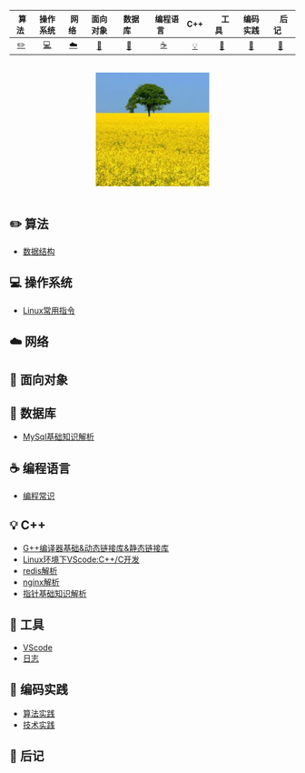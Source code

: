 

| &nbsp;算法&nbsp; | 操作系统 | &nbsp;网络&nbsp;|面向对象| &nbsp;&nbsp;数据库&nbsp;&nbsp;|&nbsp;&nbsp;&nbsp;编程语言&nbsp;&nbsp;&nbsp;|         C++| &nbsp;&nbsp;&nbsp;工具&nbsp;&nbsp;&nbsp; |编码实践| &nbsp;&nbsp;&nbsp;后记&nbsp;&nbsp;&nbsp; |
| :---: | :----: | :---: | :----: | :----: | :----: | :----: | :----: | :----: | :----: |
| [:pencil2:](#pencil2-算法) | [:computer:](#computer-操作系统) | [:cloud:](#cloud-网络) | [:art:](#art-面向对象) | [:floppy_disk:](#floppy_disk-数据库) |[:coffee:](#coffee-编程语言)| [:bulb:](#bulb-C++) |[:wrench:](#wrench-工具)| [:watermelon:](#watermelon-编码实践) |[:memo:](#memo-后记)|

<br>

<div align="center">
    <img src="resource/img/public/head_picture_jim.jpg" width="200px">
</div>

<br>

## :pencil2: 算法

- [数据结构](https://github.com/xuanchengsunjin/Jim_note/blob/sandbox/note/algorithm/data_structure/content.md)

## :computer: 操作系统

- [Linux常用指令](https://github.com/xuanchengsunjin/Jim_note/blob/sandbox/note/operating_system/linux/order_content.md)

## :cloud: 网络 

## :art: 面向对象

## :floppy_disk: 数据库 

- [MySql基础知识解析](https://github.com/xuanchengsunjin/Jim_note/blob/sandbox/note/database/mysql/content.md)

## :coffee: 编程语言

- [编程常识](https://github.com/xuanchengsunjin/Jim_note/blob/sandbox/note/code/common_knowledge/content.md)

## :bulb: C++ 

- [G++编译器基础&动态链接库&静态链接库](https://www.cnblogs.com/king-lps/p/7757919.html)
- [Linux环境下VScode:C++/C开发](https://github.com/xuanchengsunjin/Jim_note/blob/sandbox/note/C++/tool_content/vscode.md)
- [redis解析](https://github.com/xuanchengsunjin/Jim_note/blob/sandbox/note/C++/redis_content/redis_content.md)
- [nginx解析](https://github.com/xuanchengsunjin/Jim_note/blob/sandbox/note/C++/nginx_content/nginx_content.md)
- [指针基础知识解析](https://github.com/xuanchengsunjin/Jim_note/blob/sandbox/note/C++/point_content/point_basic_knowledge.md)

## :wrench: 工具

- [VScode](https://github.com/xuanchengsunjin/Jim_note/blob/sandbox/note/tool/vscode/content.md)
- [日志](https://github.com/xuanchengsunjin/Jim_note/blob/sandbox/note/tool/journal/content.md)

## :watermelon: 编码实践 

- [算法实践](https://github.com/xuanchengsunjin/Jim_note/blob/sandbox/note/algorithm_practice/content.md)
- [技术实践](https://github.com/xuanchengsunjin/Jim_note/blob/sandbox/note/tec_practice/content.md)

## :memo: 后记






